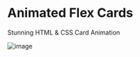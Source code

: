 # Animated Flex Cards
 Stunning HTML & CSS Card Animation

 
![image](https://github.com/cdahaoui/Animated-Flex-Cards/assets/62292733/fd439edb-f751-4c55-9b94-0a15f58bded4)
